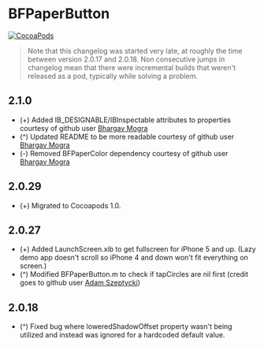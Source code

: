 BFPaperButton
=============
[![CocoaPods](https://img.shields.io/cocoapods/v/BFPaperButton.svg?style=flat)](https://github.com/bfeher/BFPaperButton)

> Note that this changelog was started very late, at roughly the time between version 2.0.17 and 2.0.18. Non consecutive jumps in changelog mean that there were incremental builds that weren't released as a pod, typically while solving a problem.



2.1.0
---------
* (+) Added IB_DESIGNABLE/IBInspectable attributes to properties courtesy of github user [Bhargav Mogra](https://github.com/bhargavms)  
* (^) Updated README to be more readable courtesy of github user [Bhargav Mogra](https://github.com/bhargavms)  
* (-) Removed BFPaperColor dependency courtesy of github user [Bhargav Mogra](https://github.com/bhargavms)  


2.0.29
---------
* (+) Migrated to Cocoapods 1.0.


2.0.27
---------
* (+) Added LaunchScreen.xib to get fullscreen for iPhone 5 and up. (Lazy demo app doesn't scroll so iPhone 4 and down won't fit everything on screen.)  
* (^) Modified BFPaperButton.m to check if tapCircles are nil first (credit goes to github user [Adam Szeptycki](https://github.com/adamszeptycki))


2.0.18
---------
* (^) Fixed bug where loweredShadowOffset property wasn't being utilized and instead was ignored for a hardcoded default value.